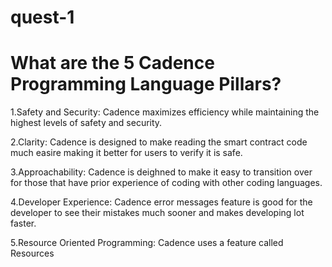 # quest-1

#  What are the 5 Cadence Programming Language Pillars?

1.Safety and Security:   Cadence maximizes efficiency while maintaining the highest levels of safety and security.

2.Clarity:    Cadence is designed to make reading the smart contract code much easire making it better for users to verify it is safe.

3.Approachability:     Cadence is deighned to make it easy to transition over for those that have prior experience of coding with other coding languages.

4.Developer Experience:     Cadence error messages feature is good for the developer to see their mistakes much sooner and makes developing lot faster.

5.Resource Oriented Programming:           Cadence uses a feature called Resources
